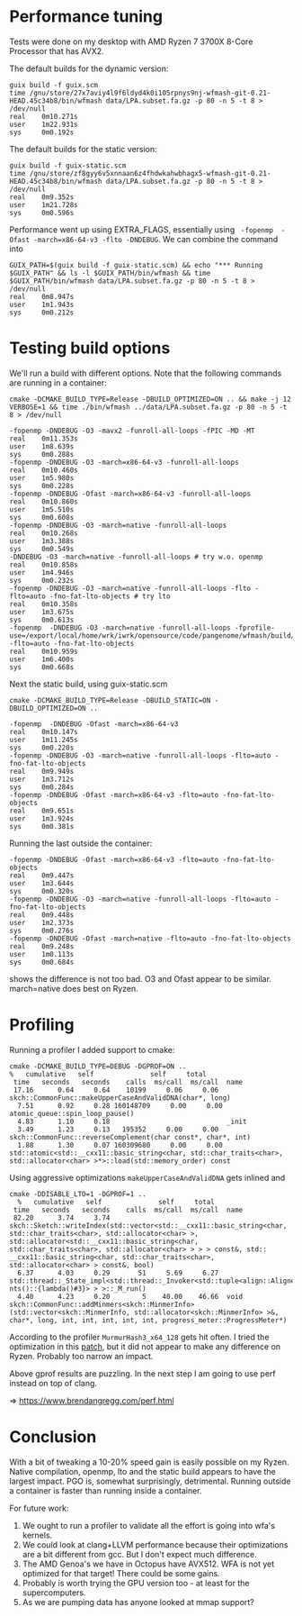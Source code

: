# Performance tuning

Tests were done on my desktop with AMD Ryzen 7 3700X 8-Core Processor that has AVX2.

The default builds for the dynamic version:

```
guix build -f guix.scm
time /gnu/store/27x7aviy4l9f6ldyd4k0i105rpnys9nj-wfmash-git-0.21-HEAD.45c34b8/bin/wfmash data/LPA.subset.fa.gz -p 80 -n 5 -t 8 > /dev/null
real    0m10.271s
user    1m22.931s
sys     0m0.192s
```

The default builds for the static version:


```
guix build -f guix-static.scm
time /gnu/store/zf8gyy6v5xnnaan6z4fhdwkahwbhagx5-wfmash-git-0.21-HEAD.45c34b8/bin/wfmash data/LPA.subset.fa.gz -p 80 -n 5 -t 8 > /dev/null
real    0m9.352s
user    1m21.728s
sys     0m0.596s
```

Performance went up using EXTRA_FLAGS, essentially using ` -fopenmp  -Ofast -march=x86-64-v3 -flto -DNDEBUG`. We can combine the command into

```
GUIX_PATH=$(guix build -f guix-static.scm) && echo "*** Running $GUIX_PATH" && ls -l $GUIX_PATH/bin/wfmash && time $GUIX_PATH/bin/wfmash data/LPA.subset.fa.gz -p 80 -n 5 -t 8 > /dev/null
real    0m8.947s
user    1m1.943s
sys     0m0.212s
```

# Testing build options

We'll run a build with different options. Note that the following commands are running in a container:

```
cmake -DCMAKE_BUILD_TYPE=Release -DBUILD_OPTIMIZED=ON .. && make -j 12 VERBOSE=1 && time ./bin/wfmash ../data/LPA.subset.fa.gz -p 80 -n 5 -t 8 > /dev/null
```

```
-fopenmp -DNDEBUG -O3 -mavx2 -funroll-all-loops -fPIC -MD -MT
real    0m11.353s
user    1m8.639s
sys     0m0.288s
-fopenmp -DNDEBUG -O3 -march=x86-64-v3 -funroll-all-loops
real    0m10.460s
user    1m5.980s
sys     0m0.228s
-fopenmp -DNDEBUG -Ofast -march=x86-64-v3 -funroll-all-loops
real    0m10.860s
user    1m5.510s
sys     0m0.608s
-fopenmp -DNDEBUG -O3 -march=native -funroll-all-loops
real    0m10.268s
user    1m3.388s
sys     0m0.549s
-DNDEBUG -O3 -march=native -funroll-all-loops # try w.o. openmp
real    0m10.858s
user    1m4.946s
sys     0m0.232s
-fopenmp -DNDEBUG -O3 -march=native -funroll-all-loops -flto -flto=auto -fno-fat-lto-objects # try lto
real    0m10.358s
user    1m3.675s
sys     0m0.613s
-fopenmp  -DNDEBUG -O3 -march=native -funroll-all-loops -fprofile-use=/export/local/home/wrk/iwrk/opensource/code/pangenome/wfmash/build/../pgo -flto=auto -fno-fat-lto-objects
real    0m10.959s
user    1m6.400s
sys     0m0.668s
```

Next the static build, using guix-static.scm

```
cmake -DCMAKE_BUILD_TYPE=Release -DBUILD_STATIC=ON -DBUILD_OPTIMIZED=ON ..
```

```
-fopenmp  -DNDEBUG -Ofast -march=x86-64-v3
real    0m10.147s
user    1m11.245s
sys     0m0.220s
-fopenmp -DNDEBUG -O3 -march=native -funroll-all-loops -flto=auto -fno-fat-lto-objects
real    0m9.949s
user    1m3.712s
sys     0m0.284s
-fopenmp -DNDEBUG -Ofast -march=x86-64-v3 -flto=auto -fno-fat-lto-objects
real    0m9.651s
user    1m3.924s
sys     0m0.381s
```

Running the last outside the container:

```
-fopenmp -DNDEBUG -Ofast -march=x86-64-v3 -flto=auto -fno-fat-lto-objects
real    0m9.447s
user    1m3.644s
sys     0m0.320s
-fopenmp -DNDEBUG -O3 -march=native -funroll-all-loops -flto=auto -fno-fat-lto-objects
real    0m9.448s
user    1m2.373s
sys     0m0.276s
-fopenmp -DNDEBUG -Ofast -march=native -flto=auto -fno-fat-lto-objects
real    0m9.248s
user    1m0.113s
sys     0m0.684s
```

shows the difference is not too bad. O3 and Ofast appear to be similar. march=native does best on Ryzen.

# Profiling

Running a profiler I added support to cmake:


```
cmake -DCMAKE_BUILD_TYPE=DEBUG -DGPROF=ON ..
%   cumulative   self              self     total
 time   seconds   seconds    calls  ms/call  ms/call  name
 17.16      0.64     0.64    10199     0.06     0.06  skch::CommonFunc::makeUpperCaseAndValidDNA(char*, long)
  7.51      0.92     0.28 160148709     0.00     0.00  atomic_queue::spin_loop_pause()
  4.83      1.10     0.18                             _init
  3.49      1.23     0.13   195352     0.00     0.00  skch::CommonFunc::reverseComplement(char const*, char*, int)
  1.88      1.30     0.07 160309680     0.00     0.00  std::atomic<std::__cxx11::basic_string<char, std::char_traits<char>, std::allocator<char> >*>::load(std::memory_order) const
```

Using aggressive optimizations `makeUpperCaseAndValidDNA` gets inlined and

```
cmake -DDISABLE_LTO=1 -DGPROF=1 ..
  %   cumulative   self              self     total
 time   seconds   seconds    calls  ms/call  ms/call  name
 82.20      3.74     3.74                             skch::Sketch::writeIndex(std::vector<std::__cxx11::basic_string<char, std::char_traits<char>, std::allocator<char> >, std::allocator<std::__cxx11::basic_string<char, std::char_traits<char>, std::allocator<char> > > > const&, std::
__cxx11::basic_string<char, std::char_traits<char>, std::allocator<char> > const&, bool)
  6.37      4.03     0.29       51     5.69     6.27  std::thread::_State_impl<std::thread::_Invoker<std::tuple<align::Aligner::computeAlignme
nts()::{lambda()#3}> > >::_M_run()
  4.40      4.23     0.20        5    40.00    46.66  void skch::CommonFunc::addMinmers<skch::MinmerInfo>(std::vector<skch::MinmerInfo, std::allocator<skch::MinmerInfo> >&, char*, long, int, int, int, int, int, progress_meter::ProgressMeter*)
```

According to the profiler `MurmurHash3_x64_128` gets hit often. I tried the optimization in this [patch](https://github.com/aappleby/smhasher/pull/87/files), but it did not appear to make any difference on Ryzen. Probably too narrow an impact.

Above gprof results are puzzling. In the next step I am going to use perf instead on top of clang.

=> https://www.brendangregg.com/perf.html

# Conclusion

With a bit of tweaking a 10-20% speed gain is easily possible on my Ryzen. Native compilation, openmp, lto and the static build appears to have the largest impact. PGO is, somewhat surprisingly, detrimental. Running outside a container is faster than running inside a container.

For future work:

1. We ought to run a profiler to validate all the effort is going into wfa's kernels.
1. We could look at clang+LLVM performance because their optimizations are a bit different from gcc. But I don't expect much difference.
1. The AMD Genoa's we have in Octopus have AVX512. WFA is not yet optimized for that target! There could be some gains.
1. Probably is worth trying the GPU version too - at least for the supercomputers.
1. As we are pumping data has anyone looked at mmap support?

